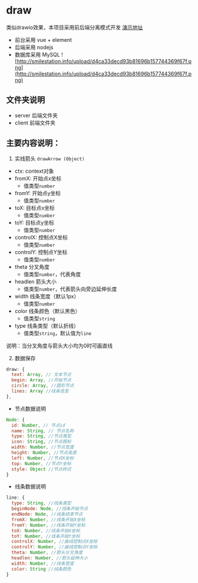 # draw
 类似drawio效果，本项目采用前后端分离模式开发
 [演示地址](http://121.36.20.234)
- 前台采用 vue + element
- 后端采用 nodejs
- 数据库采用 MySQL
![http://smilestation.info/upload/d4ca33decd93b81696b157744369f67f.png](http://smilestation.info/upload/d4ca33decd93b81696b157744369f67f.png)
## 文件夹说明
- server 后端文件夹
- client 前端文件夹

## 主要内容说明：
1. 实线箭头
`drawArrow (Object)`
- ctx: context对象
- fromX: 开始点x坐标
  - 值类型`number`
- fromY: 开始点y坐标
  - 值类型`number`
- toX: 目标点x坐标
  - 值类型`number`
- toY: 目标点y坐标 
  - 值类型`number`
- controlX: 控制点X坐标
  - 值类型`number`
- controlY: 控制点Y坐标
  - 值类型`number`
- theta 分叉角度
  - 值类型`number`，代表角度
- headlen 箭头大小
  - 值类型`number`，代表箭头向旁边延伸长度
- width 线条宽度（默认1px）
  - 值类型`number`
- color 线条颜色（默认黑色）
  - 值类型`string`
- type 线条类型（默认折线）
  - 值类型`string`，默认值为`line`

说明：当分叉角度与箭头大小均为0时可画直线

2. 数据保存

``` javaScript
draw: {
  text: Array, // 文本节点
  begin: Array, //开始节点
  circle: Array, //圆形节点
  lines: Array //线条信息
},
```
  - 节点数据说明
  ``` javaScript
  Node: {
    id: Number, // 节点id
    name: String, // 节点名称
    type: String, //节点类型
    icon: String, //节点图标
    width: Number, //节点宽度
    height: Number, //节点高度
    left: Number, //节点X坐标
    top: Number, //节点Y坐标
    style: Object //节点样式
  }
  ```
  - 线条数据说明
  ``` javaScript
  line: {
    type: String, //线条类型
    beginNode: Node, //线条开始节点
    endNode: Node, //线条结束节点
    fromX: Number, //线条开始X坐标
    fromY: Number, //线条开始Y坐标
    toX: Number, //线条开始X坐标
    toY: Number, //线条开始Y坐标
    controlX: Number, //曲线控制点X坐标
    controlY: Number, //曲线控制点Y坐标
    theta: Number, //箭头分叉角度
    headlen: Number, //箭头延伸大小
    width: Number, //线条宽度
    color: String //线条颜色
  }
  ```
